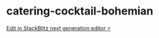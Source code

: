 # catering-cocktail-bohemian

[Edit in StackBlitz next generation editor ⚡️](https://stackblitz.com/~/github.com/adhvaitaganesh/catering-cocktail-bohemian)